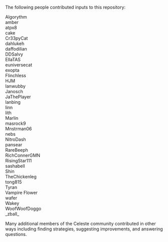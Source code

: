 The following people contributed inputs to this repository:

Algorythm  
amber  
atpx8  
cake  
Cr33pyCat  
dahlukeh  
daffodilian  
DDSalvy  
EllaTAS  
euniversecat  
exopta  
Flinchless  
HJM  
Ianwubby  
Janosch  
JaThePlayer  
lanbing  
linn  
lith  
Marlin  
masrock9   
Mnstrman06  
nebs  
NitroDash  
pansear  
RareBeeph  
RichConnerGMN  
RisingStar111  
sashabell  
Shin  
TheChickenleg  
tong815  
Tyran  
Vampire Flower  
wafer  
Wakey  
WoofWoofDoggo  
\_zball_  

Many additional members of the Celeste community contributed in other ways
including finding strategies, suggesting improvements, and answering questions.
